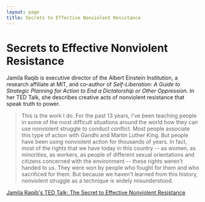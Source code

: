 ```yaml
---
layout: page
title: Secrets to Effective Nonviolent Resistance
---
```


Secrets to Effective Nonviolent Resistance
=================

Jamila Raqib is executive director of the Albert Einstein Institution, a research affiliate at MIT, and co-author of *Self-Liberation: A Guide to Strategic Planning for Action to End a Dictatorship or Other Oppression.* In her TED Talk, she describes creative acts of nonviolent resistance that speak truth to power. 

> This is the work I do. For the past 13 years, I've been teaching people in some of the most difficult situations around the world how they can use nonviolent struggle to conduct conflict. Most people associate this type of action with Gandhi and Martin Luther King. But people have been using nonviolent action for thousands of years. In fact, most of the rights that we have today in this country -- as women, as minorities, as workers, as people of different sexual orientations and citizens concerned with the environment -- these rights weren't handed to us. They were won by people who fought for them and who sacrificed for them. But because we haven't learned from this history, nonviolent struggle as a technique is widely misunderstood.

[Jamila Raqib's TED Talk: The Secret to Effective Nonviolent Resistance](https://www.ted.com/talks/jamila_raqib_the_secret_to_effective_nonviolent_resistance)
